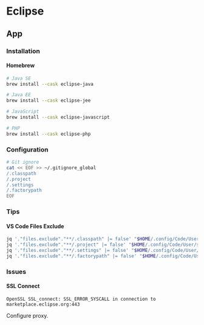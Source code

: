 # Eclipse

<!--
https://app.pluralsight.com/library/courses/guided-tour-eclipse-for-java/table-of-contents
https://app.pluralsight.com/library/courses/eclipse-java-developers/table-of-contents

https://www.linkedin.com/learning/eclipse-essential-training/welcome
https://www.linkedin.com/learning/learning-eclipse-2/welcome

eclipse -application org.eclipse.equinox.p2.director -noSplash -repository #{repo} -installIUs #{plugins}
-->

## App

### Installation

#### Homebrew

```sh
# Java SE
brew install --cask eclipse-java

# Java EE
brew install --cask eclipse-jee

# JavaScript
brew install --cask eclipse-javascript

# PHP
brew install --cask eclipse-php
```

### Configuration

```sh
# Git ignore
cat << EOF >> ~/.gitignore_global
/.classpath
/.project
/.settings
/.factorypath
EOF
```

### Tips

#### VS Code Files Exclude

```sh
jq '."files.exclude"."**/.classpath" |= false' "$HOME/.config/Code/User/settings.json" | sponge "$HOME/.config/Code/User/settings.json"
jq '."files.exclude"."**/.project" |= false' "$HOME/.config/Code/User/settings.json" | sponge "$HOME/.config/Code/User/settings.json"
jq '."files.exclude"."**/.settings" |= false' "$HOME/.config/Code/User/settings.json" | sponge "$HOME/.config/Code/User/settings.json"
jq '."files.exclude"."**/.factorypath" |= false' "$HOME/.config/Code/User/settings.json" | sponge "$HOME/.config/Code/User/settings.json"
```

### Issues

#### SSL Connect

```log
OpenSSL SSL_connect: SSL_ERROR_SYSCALL in connection to marketplace.eclipse.org:443
```

Configure proxy.
